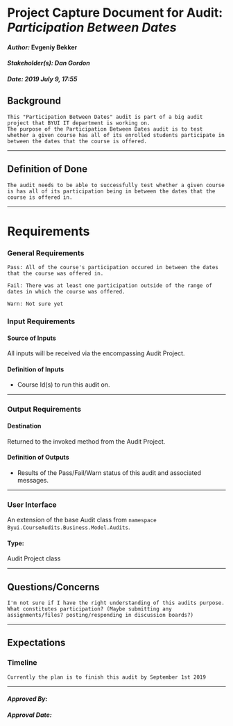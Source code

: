 # Project Capture Document for Audit: _Participation Between Dates_ 
#### *Author:* Evgeniy Bekker
#### *Stakeholder(s): Dan Gordon*
#### *Date: 2019 July 9, 17:55*

## Background

    This "Participation Between Dates" audit is part of a big audit project that BYUI IT department is working on.
    The purpose of the Participation Between Dates audit is to test whether a given course has all of its enrolled students participate in between the dates that the course is offered.
    
-----

## Definition of Done

    The audit needs to be able to successfully test whether a given course is has all of its participation being in between the dates that the course is offered in.

-----

# Requirements

### General Requirements
<!-- What counts as pass/fail/warn? -->

    Pass: All of the course's participation occured in between the dates that the course was offered in.

    Fail: There was at least one participation outside of the range of dates in which the course was offered.

    Warn: Not sure yet

### Input Requirements
#### Source of Inputs
All inputs will be received via the encompassing Audit Project.

#### Definition of Inputs
<!-- TBD: do not fill out just yet -->
- Course Id(s) to run this audit on.
---

### Output Requirements
#### Destination
Returned to the invoked method from the Audit Project.

#### Definition of Outputs
<!-- TBD: do not fill out just yet -->
- Results of the Pass/Fail/Warn status of this audit and associated messages.
---

### User Interface
An extension of the base Audit class from `namespace Byui.CourseAudits.Business.Model.Audits`.
#### Type:
Audit Project class

-----

## Questions/Concerns

    I'm not sure if I have the right understanding of this audits purpose.
    What constitutes participation? (Maybe submitting any assignments/files? posting/responding in discussion boards?)
-----

## Expectations
### Timeline
<!-- What is the deadline? 2019 Sep 1? -->
<!-- What priority is this audit? -->

    Currently the plan is to finish this audit by September 1st 2019
-----

#### *Approved By:* 
#### *Approval Date:*
